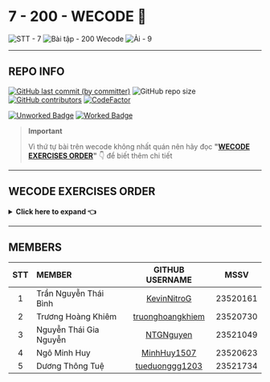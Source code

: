 # 7 - 200 - WECODE 🫠

![STT - 7](https://img.shields.io/badge/STT-7-EDB7ED?style=for-the-badge)
![Bài tập - 200 Wecode](https://img.shields.io/badge/b%C3%A0i_t%E1%BA%ADp-200_wecode-8DDFCB?style=for-the-badge)
![Ải - 9](https://img.shields.io/badge/%E1%BA%A3i-9-ECEE81?style=for-the-badge)

---

## REPO INFO

[![GitHub last commit (by committer)](https://img.shields.io/github/last-commit/NMLT-NTTMK-K18/7-200-wecode?style=for-the-badge&color=CAEDFF)](../../../commits/main)
![GitHub repo size](https://img.shields.io/github/repo-size/NMLT-NTTMK-K18/7-200-wecode?style=for-the-badge&color=D8B4F8)
[![GitHub contributors](https://img.shields.io/github/contributors/NMLT-NTTMK-K18/7-200-wecode?style=for-the-badge&color=FBF0B2)](../../../graphs/contributors)
[![CodeFactor](https://img.shields.io/codefactor/grade/github/nmlt-nttmk-k18/7-200-wecode?style=for-the-badge)](https://www.codefactor.io/repository/github/nmlt-nttmk-k18/7-200-wecode)

[![Unworked Badge](https://img.shields.io/badge/pending-1%20%2F%2020-FF8080?style=for-the-badge)](./UnworkedProject.md)
[![Worked Badge](https://img.shields.io/badge/done-19%20%2F%2020-82A0D8?style=for-the-badge)](./WorkedProject.md)

> **Important**
>
> Vì thứ tự bài trên wecode không nhất quán nên hãy đọc **"[WECODE EXERCISES ORDER](#wecode-exercises-order)"** 👇 để biết thêm chi tiết

---

## WECODE EXERCISES ORDER

<details>
<summary>
    <b>Click here to expand 👈</b>
</summary>

Lưu ý: <b>"STT"</b> là tên file bài tương ứng trong repo này

### Problem 6 - Mảng Một Chiều

| **STT** | **BÀI** |
| ------: | ------- |
|       1 | 6.03    |
|       2 | 6.04    |
|       3 | 6.05    |
|       4 | 6.02    |
|       5 | 6.01    |
|       6 | 6.06    |
|       7 | 6.07    |
|       8 | 6.08    |
|       9 | 6.09    |
|      10 | 6.10    |

</details>

---

## MEMBERS

| **STT** | **MEMBER**             |                   **GITHUB USERNAME**                   | **MSSV** |
| :-----: | :--------------------- | :-----------------------------------------------------: | -------- |
|    1    | Trần Nguyễn Thái Bình  |      [KevinNitroG](https://github.com/KevinNitroG)      | 23520161 |
|    2    | Trương Hoàng Khiêm     | [truonghoangkhiem](https://github.com/truonghoangkhiem) | 23520730 |
|    3    | Nguyễn Thái Gia Nguyễn |        [NTGNguyen](https://github.com/NTGNguyen)        | 23521049 |
|    4    | Ngô Minh Huy           |      [MinhHuy1507](https://github.com/MinhHuy1507)      | 23520623 |
|    5    | Dương Thông Tuệ        |   [tueduonggg1203](https://github.com/tueduonggg1203)   | 23521734 |
